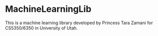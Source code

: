 # MachineLearningLib

This is a machine learning library developed by Princess Tara Zamani for CS5350/6350 in University of Utah.
